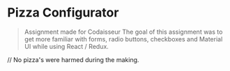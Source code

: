 # Pizza Configurator
> Assignment made for Codaisseur
The goal of this assignment was to get more familiar with forms, radio buttons, checkboxes and Material UI while using React / Redux.


// No pizza's were harmed during the making.
